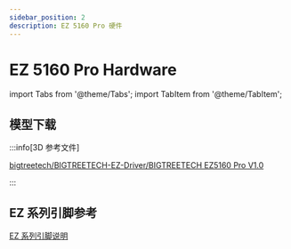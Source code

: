 ```yaml
---
sidebar_position: 2
description: EZ 5160 Pro 硬件
---
```


# EZ 5160 Pro Hardware

<!-- import lib start -->

import Tabs from '@theme/Tabs';
import TabItem from '@theme/TabItem';

<!-- import lib end -->

## 模型下载

:::info[3D 参考文件]

[bigtreetech/BIGTREETECH-EZ-Driver/BIGTREETECH EZ5160 Pro V1.0](https://github.com/bigtreetech/BIGTREETECH-EZ-Driver/tree/main/BIGTREETECH%20EZ5160%20Pro%20V1.0)

:::

## EZ 系列引脚参考 

[EZ 系列引脚说明](../ez-series-pin.md)

